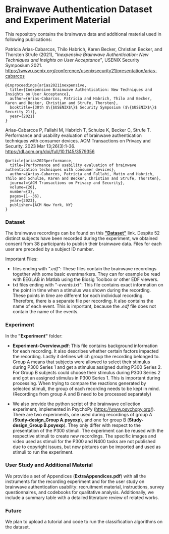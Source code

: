 # Brainwave Authentication Dataset and Experiment Material
This repository contains the brainwave data and additional material used in following publications: 

Patricia Arias-Cabarcos, Thilo Habrich, Karen Becker, Christian Becker, and Thorsten Strufe (2021), _“Inexpensive Brainwave Authentication:
New Techniques and Insights on User Acceptance”_, USENIX Security Symposium 2021.
https://www.usenix.org/conference/usenixsecurity21/presentation/arias-cabarcos
```
@inproceedings{arias2021inexpensive,
  title={Inexpensive Brainwave Authentication: New Techniques and Insights on User Acceptance},
  author={Arias-Cabarcos, Patricia and Habrich, Thilo and Becker, Karen and Becker, Christian and Strufe, Thorsten},
  booktitle={30th $\{$USENIX$\}$ Security Symposium ($\{$USENIX$\}$ Security 21)},
  year={2021}
}
```

Arias-Cabarcos P, Fallahi M, Habrich T, Schulze K, Becker C, Strufe T. Performance and usability evaluation of brainwave authentication techniques with consumer devices. ACM Transactions on Privacy and Security. 2023 Mar 13;26(3):1-36.
https://dl.acm.org/doi/full/10.1145/3579356
```
@article{arias2023performance,
  title={Performance and usability evaluation of brainwave authentication techniques with consumer devices},
  author={Arias-Cabarcos, Patricia and Fallahi, Matin and Habrich, Thilo and Schulze, Karen and Becker, Christian and Strufe, Thorsten},
  journal={ACM Transactions on Privacy and Security},
  volume={26},
  number={3},
  pages={1--36},
  year={2023},
  publisher={ACM New York, NY}
}
```

### Dataset
The brainwave recordings can be found on this [**"Dataset"**](https://i62nextcloud.tm.kit.edu/index.php/s/YTkcB86dLA6G3wE) link. Despite 52 distinct subjects have been recorded during the experiment, we obtained consent from 38 participants to publish their brainwave data. Files for each user are preceded by a subject ID number.

Important Files: 
- files ending with *".edf"*: These files contain the brainwave recordings together with some basic eventmarkers. They can for example be read with EEGLAB in Matlab using the Biosig Toolbox or other EDF viewers.
-  txt files ending with *"-events.txt"*: This file contains exact information on the point in time when a stimulus was shown during the recording. These points in time are different for each individual recording. Therefore, there is a separate file per recording. It also contains the name of each event. This is important, because the *.edf* file does not contain the name of the events.

### Experiment 
In the **"Experiment"** folder:

- __Experiment-Overview.pdf__: This file contains background information for each recording. It also describes whether certain factors impacted the recording. Lastly it defines which group the recording belonged to. Group A means that subjects were allowed to select their stimulus during P300 Series 1 and get a stimulus assigned during P300 Series 2. For Group B subjects could choose their stimulus during P300 Series 2 and got an assigned stimulus in P300 Series 1. This is important during processing. When trying to compare the reactions generated by selected stimuli, the group of each recording needs to be kept in mind. (Recordings from group A and B need to be processed separately) 

      
- We also provide the python script of the brainwave collection experiment, implemented in PsychoPy (https://www.psychopy.org/). There are two experiments, one used during recordings of group A (**Study-design_Group A.psyexp**), and one for group B (**Study-design_Group B.psyexp**). They only differ with respect to the presentation of the P300 stimuli. The experiment can be reused with the respective stimuli to create new recordings. The specific images and video used as stimuli for the P300 and N400 tasks are not published due to copyright issues, but new pictures can be imported and used as stimuli to run the experiment.


### User Study and Additional Material  
We provide a set of Appendices (**ExtraAppendices.pdf**) with all the instruments for the recording experiment and for the user study on brainwave authentication usability: recruitment material, instructions, survey questionnaires, and codebooks for qualitative analysis. Additionally, we include a summary table with a detailed literature review of related works.

### Future
We plan to upload a tutorial and code to run the classification algorithms on the dataset.


